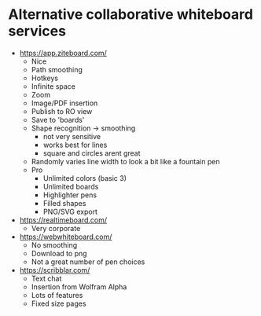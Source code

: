 # Alternative collaborative whiteboard services

* https://app.ziteboard.com/
  * Nice
  * Path smoothing
  * Hotkeys
  * Infinite space
  * Zoom
  * Image/PDF insertion
  * Publish to RO view
  * Save to 'boards'
  * Shape recognition -> smoothing
    * not very sensitive
    * works best for lines
    * square and circles arent great
  * Randomly varies line width to look a bit like a fountain pen
  * Pro
    * Unlimited colors (basic 3)
    * Unlimited boards
    * Highlighter pens
    * Filled shapes
    * PNG/SVG export
* https://realtimeboard.com/
  * Very corporate
* https://webwhiteboard.com/
  * No smoothing
  * Download to png
  * Not a great number of pen choices
* https://scribblar.com/
  * Text chat
  * Insertion from Wolfram Alpha
  * Lots of features
  * Fixed size pages
